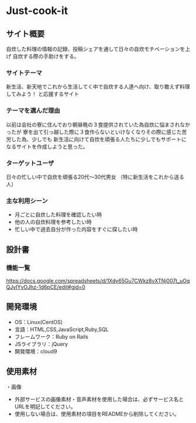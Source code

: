 
# Just-cook-it

## サイト概要
自炊した料理の情報の記録、投稿シェアを通して日々の自炊モチベーションを上げ
自炊する際の手助けをする。
### サイトテーマ
新生活、新天地でこれから生活してく中で自炊する人達へ向け、取り敢えず料理してみよう！
と応援するサイト
### テーマを選んだ理由
以前は会社の寮に住んでおり朝昼晩の３食提供されていた為自炊に悩まされなかったが
寮を出て引っ越した際に３食作らないといけなくなりその際に感じた苦労した為、少しでも
新生活に向けて自炊を頑張る人たちに少しでもサポートになるサイトを作成しようと思った。
### ターゲットユーザ
日々の忙しい中で自炊を頑張る20代〜30代男女
（特に新生活をこれから送る人）

### 主な利用シーン
- 月ごとに自炊した料理を確認したい時
- 他の人の自炊料理を参考したい時
- 忙しい中で過去自分が作った内容をすぐに探したい時
## 設計書

### 機能一覧
https://docs.google.com/spreadsheets/d/1Xdy65Gu7CWkz8vXTNj007t_uOqQJvIYvOJhz-1d6pCE/edit#gid=0

## 開発環境
- OS：Linux(CentOS)
- 言語：HTML,CSS,JavaScript,Ruby,SQL
- フレームワーク：Ruby on Rails
- JSライブラリ：jQuery
- 開発環境：cloud9

## 使用素材
・画像
- 外部サービスの画像素材・音声素材を使用した場合は、必ずサービス名とURLを明記してください。
- 使用しない場合は、使用素材の項目をREADMEから削除してください。
